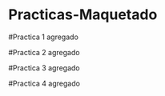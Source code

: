 # Practicas-Maquetado

#Practica 1
agregado

#Practica 2 
agregado

#Practica 3
agregado

#Practica 4 
agregado
